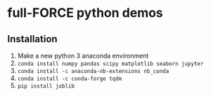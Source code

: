 # full-FORCE python demos

## Installation
1. Make a new python 3 anaconda environment
2. `conda install numpy pandas scipy matplotlib seaborn jupyter`
3. `conda install -c anaconda-nb-extensions nb_conda`
4. `conda install -c conda-forge tqdm`
5. `pip install joblib`